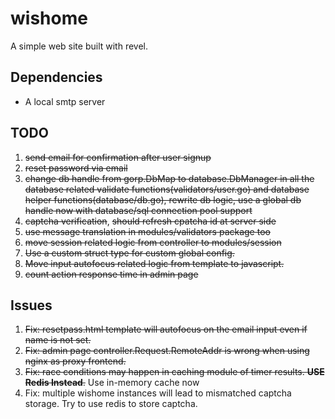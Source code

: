 # wishome

A simple web site built with revel.

## Dependencies

*  A local smtp server

## TODO

1. <del>send email for confirmation after user signup</del>
2. <del>reset password via email</del>
3. <del>change db handle from gorp.DbMap to database.DbManager in all the database related validate functions(validators/user.go) and database helper functions(database/db.go), rewrite db logic, use a global db handle now with database/sql connection pool support</del>
4. <del>captcha verification</del>, <del>should refresh cpatcha id at server side</del>
5. <del>use message translation in modules/validators package too</del>
6. <del>move session related logic from controller to modules/session</del>
7. <del>Use a custom struct type for custom global config.</del>
8. <del>Move input autofocus related logic from template to javascript.</del>
9. <del>count action response time in admin page</del>

## Issues
1. <del>Fix: resetpass.html template will autofocus on the email input even if name is not set.</del>
2. <del>Fix: admin page controller.Request.RemoteAddr is wrong when using nginx as proxy frontend.</del>
3. <del>Fix: race conditions may happen in caching module of timer results. **USE Redis Instead**.</del> Use in-memory cache now
4. Fix: multiple wishome instances will lead to mismatched captcha storage. Try to use redis to store captcha.
